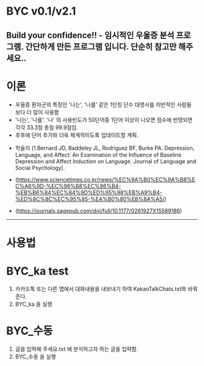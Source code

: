 # BYC v0.1/v2.1
Build your confidence!! - 임시적인 우울증 분석 프로그램.
간단하게 만든 프로그램 입니다.
단순히 참고만 해주세요..
-------------
# 이론
- 우울증 환자군의 특징인 '나는', '나를' 같은 1인칭 단수 대명사를 이반적인 사람들 보다 더 많이 사용함
- '나는', '나를'. '나' 의 사용빈도가 50단어중 1단어 이상이 나오면 점수에 반영되면 각각 33.3점 총점 99.9점임.
- 추후에 단어 추가와 더욱 체계적이도록 업데이트할 계획.

+ 학술지 (1.Bernard JD, Baddeley JL, Rodriguez BF, Burke PA. Depression, Language, and Affect: An Examination of the Influence of Baseline Depression and Affect Induction on Language. Journal of Language and Social Psychology).

+ (https://www.sciencetimes.co.kr/news/%EC%9A%B0%EC%9A%B8%EC%A6%9D-%EC%96%B8%EC%96%B4-%EB%B6%84%EC%84%9D%ED%95%98%EB%A9%B4-%ED%8C%8C%EC%95%85-%EA%B0%80%EB%8A%A5/)
+ (https://journals.sagepub.com/doi/full/10.1177/0261927X15589186)
-------------
# 사용법

 #  BYC_ka test
 1. 카카오톡 또는 다른 앱에서 대화내용을 내보내기 하여 KakaoTalkChats.txt와 바꿔준다.
 2. BYC_ka 을 실행

 #  BYC_수동
 1. 글을 입력해 주세요.txt 에 분석하고자 하는 글을 입력함.
 2. BYC_수동 을 실행
